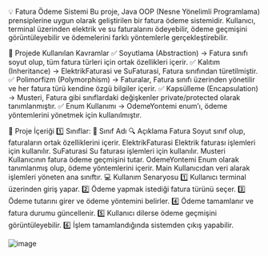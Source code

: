 💡 Fatura Ödeme Sistemi
Bu proje, Java OOP (Nesne Yönelimli Programlama) prensiplerine uygun olarak geliştirilen bir fatura ödeme sistemidir. Kullanıcı, terminal üzerinden elektrik ve su faturalarını ödeyebilir, ödeme geçmişini görüntüleyebilir ve ödemelerini farklı yöntemlerle gerçekleştirebilir.

📌 Projede Kullanılan Kavramlar
✅ Soyutlama (Abstraction) → Fatura sınıfı soyut olup, tüm fatura türleri için ortak özellikleri içerir.
✅ Kalıtım (Inheritance) → ElektrikFaturasi ve SuFaturasi, Fatura sınıfından türetilmiştir.
✅ Polimorfizm (Polymorphism) → Faturalar, Fatura sınıfı üzerinden yönetilir ve her fatura türü kendine özgü bilgiler içerir.
✅ Kapsülleme (Encapsulation) → Musteri, Fatura gibi sınıflardaki değişkenler private/protected olarak tanımlanmıştır.
✅ Enum Kullanımı → OdemeYontemi enum’ı, ödeme yöntemlerini yönetmek için kullanılmıştır.

📂 Proje İçeriği
1️⃣ Sınıflar:
📌 Sınıf Adı	🔍 Açıklama
Fatura	Soyut sınıf olup, faturaların ortak özelliklerini içerir.
ElektrikFaturasi	Elektrik faturası işlemleri için kullanılır.
SuFaturasi	Su faturası işlemleri için kullanılır.
Musteri	Kullanıcının fatura ödeme geçmişini tutar.
OdemeYontemi	Enum olarak tanımlanmış olup, ödeme yöntemlerini içerir.
Main	Kullanıcıdan veri alarak işlemleri yöneten ana sınıftır.
💻 Kullanım Senaryosu
1️⃣ Kullanıcı terminal üzerinden giriş yapar.
2️⃣ Ödeme yapmak istediği fatura türünü seçer.
3️⃣ Ödeme tutarını girer ve ödeme yöntemini belirler.
4️⃣ Ödeme tamamlanır ve fatura durumu güncellenir.
5️⃣ Kullanıcı dilerse ödeme geçmişini görüntüleyebilir.
6️⃣ İşlem tamamlandığında sistemden çıkış yapabilir.

![image](https://github.com/user-attachments/assets/7e30d0ba-bb4e-4608-b0c0-b1069e1c59fb)

